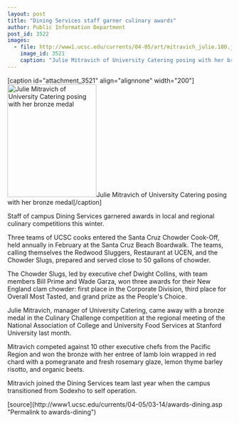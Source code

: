 ```yaml
---
layout: post
title: "Dining Services staff garner culinary awards"
author: Public Information Department
post_id: 3522
images:
  - file: http://www1.ucsc.edu/currents/04-05/art/mitravich_julie.180.jpg
    image_id: 3521
    caption: "Julie Mitravich of University Catering posing with her bronze medal"
---
```


[caption id="attachment_3521" align="alignnone" width="200"]<a href="http://localhost/mysite/wp-content/uploads/2005/03/mitravich_julie.180.jpg"><img class="size-full wp-image-3521" src="http://localhost/mysite/wp-content/uploads/2005/03/mitravich_julie.180.jpg" alt="Julie Mitravich of University Catering posing with her bronze medal" width="200" height="254" /></a>Julie Mitravich of University Catering posing with her bronze medal[/caption]
<a name="content" id="content"></a>
<p>
  Staff of campus Dining Services garnered awards in local and regional culinary competitions this winter.
</p>
<p>
  Three teams of UCSC cooks entered the Santa Cruz Chowder Cook-Off, held annually in February at the Santa Cruz Beach Boardwalk. The teams, calling themselves the Redwood Sluggers, Restaurant at UCEN, and the Chowder Slugs, prepared and served close to 50 gallons of chowder.
</p>
<p>
  The Chowder Slugs, led by executive chef Dwight Collins, with team members Bill Prime and Wade Garza, won three awards for their New England clam chowder: first place in the Corporate Division, third place for Overall Most Tasted, and grand prize as the People's Choice.
</p>
<p>
  Julie Mitravich, manager of University Catering, came away with a bronze medal in the Culinary Challenge competition at the regional meeting of the National Association of College and University Food Services at Stanford University last month.
</p>
<p>
  Mitravich competed against 10 other executive chefs from the Pacific Region and won the bronze with her entree of lamb loin wrapped in red chard with a pomegranate and fresh rosemary glaze, lemon thyme barley risotto, and organic beets.
</p>
<p>
  Mitravich joined the Dining Services team last year when the campus transitioned from Sodexho to self operation.
</p>
[source](http://www1.ucsc.edu/currents/04-05/03-14/awards-dining.asp "Permalink to awards-dining")
